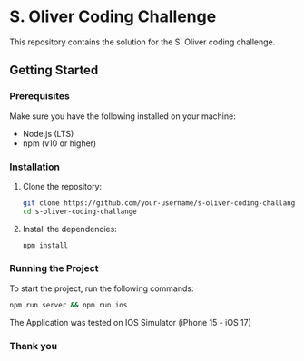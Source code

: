 # S. Oliver Coding Challenge

This repository contains the solution for the S. Oliver coding challenge.

## Getting Started

### Prerequisites

Make sure you have the following installed on your machine:

- Node.js (LTS)
- npm (v10 or higher)

### Installation

1. Clone the repository:

   ```sh
   git clone https://github.com/your-username/s-oliver-coding-challange.git
   cd s-oliver-coding-challange
   ```

2. Install the dependencies:
   ```sh
   npm install
   ```

### Running the Project

To start the project, run the following commands:

```sh
npm run server && npm run ios
```

The Application was tested on IOS Simulator (iPhone 15 - iOS 17)

### Thank you
